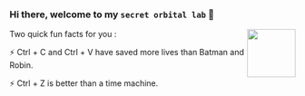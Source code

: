 ### Hi there, welcome to my `secret orbital lab` 👋

<!--
**mohankumarpaluru/mohankumarpaluru** is a ✨ _special_ ✨ repository because its `README.md` (this file) appears on your GitHub profile.

Here are some ideas to get you started:

- 🔭 I’m currently working on ...
- 🌱 I’m currently learning ...
- 👯 I’m looking to collaborate on ...
- 🤔 I’m looking for help with ...
- 💬 Ask me about ...
- 📫 How to reach me: ...
- 😄 Pronouns: ...
- ⚡ Fun fact: ...
-->

<img width=85 align=right src='https://art.pixilart.com/b47c561d57cdca5.gif'/>


Two quick fun facts for you :

 ⚡ Ctrl + C and Ctrl + V have saved more lives than Batman and Robin.
 
 ⚡ Ctrl + Z is better than a time machine.
